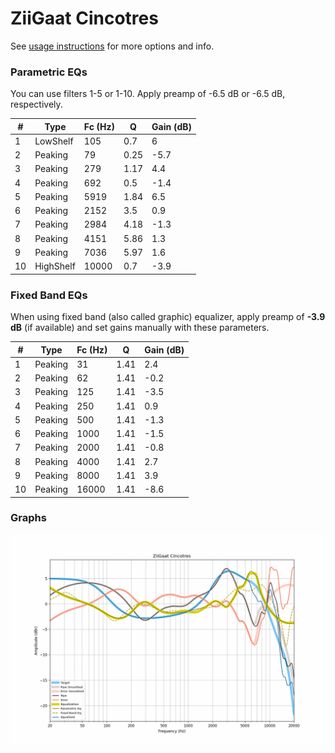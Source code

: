 # ZiiGaat Cincotres
See [usage instructions](https://github.com/jaakkopasanen/AutoEq#usage) for more options and info.

### Parametric EQs
You can use filters 1-5 or 1-10. Apply preamp of -6.5 dB or -6.5 dB, respectively.

|   # | Type      |   Fc (Hz) |    Q |   Gain (dB) |
|-----|-----------|-----------|------|-------------|
|   1 | LowShelf  |       105 | 0.7  |         6   |
|   2 | Peaking   |        79 | 0.25 |        -5.7 |
|   3 | Peaking   |       279 | 1.17 |         4.4 |
|   4 | Peaking   |       692 | 0.5  |        -1.4 |
|   5 | Peaking   |      5919 | 1.84 |         6.5 |
|   6 | Peaking   |      2152 | 3.5  |         0.9 |
|   7 | Peaking   |      2984 | 4.18 |        -1.3 |
|   8 | Peaking   |      4151 | 5.86 |         1.3 |
|   9 | Peaking   |      7036 | 5.97 |         1.6 |
|  10 | HighShelf |     10000 | 0.7  |        -3.9 |

### Fixed Band EQs
When using fixed band (also called graphic) equalizer, apply preamp of **-3.9 dB** (if available) and set gains manually with these parameters.

|   # | Type    |   Fc (Hz) |    Q |   Gain (dB) |
|-----|---------|-----------|------|-------------|
|   1 | Peaking |        31 | 1.41 |         2.4 |
|   2 | Peaking |        62 | 1.41 |        -0.2 |
|   3 | Peaking |       125 | 1.41 |        -3.5 |
|   4 | Peaking |       250 | 1.41 |         0.9 |
|   5 | Peaking |       500 | 1.41 |        -1.3 |
|   6 | Peaking |      1000 | 1.41 |        -1.5 |
|   7 | Peaking |      2000 | 1.41 |        -0.8 |
|   8 | Peaking |      4000 | 1.41 |         2.7 |
|   9 | Peaking |      8000 | 1.41 |         3.9 |
|  10 | Peaking |     16000 | 1.41 |        -8.6 |

### Graphs
![](./ZiiGaat%20Cincotres.png)
